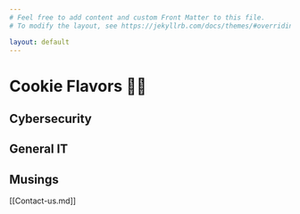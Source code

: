 ```yaml
---
# Feel free to add content and custom Front Matter to this file.
# To modify the layout, see https://jekyllrb.com/docs/themes/#overriding-theme-defaults

layout: default
---
```


# Cookie Flavors 🍬🍭

## Cybersecurity

## General IT

## Musings

[[Contact-us.md]]


